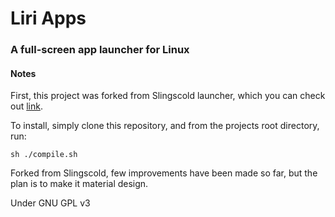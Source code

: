 # Liri Apps
### A full-screen app launcher for Linux

#### Notes

First, this project was forked from Slingscold launcher, which you can check out [link](https://github.com/libredeb/slingscold "here").

To install, simply clone this repository, and from the projects root directory, run:

	sh ./compile.sh 

Forked from Slingscold, few improvements have been made so far, but the plan is to make it material design.

Under GNU GPL v3
